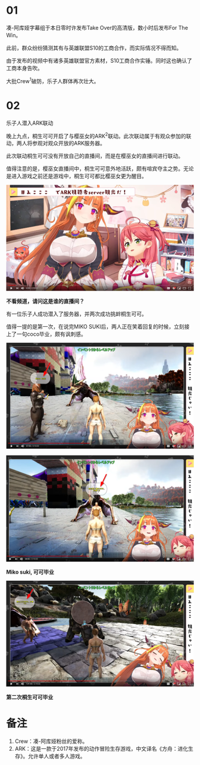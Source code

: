 # 01 

凑-阿库娅字幕组于本日零时许发布Take Over的高清版，数小时后发布For The Win。

此前，群众纷纷猜测其有与英雄联盟S10的工商合作，而实际情况不得而知。

由于发布的视频中有诸多英雄联盟官方素材，S10工商合作实锤。同时这也确认了工商本身告吹。

大批Crew<sup>1</sup>破防，乐子人群体再次壮大。

# 02 

乐子人潜入ARK联动

晚上九点，桐生可可开启了与樱巫女的ARK<sup>2</sup>联动。此次联动属于有观众参加的联动，两人将参观对观众开放的ARK服务器。

此次联动桐生可可没有开放自己的直播间，而是在樱巫女的直播间进行联动。

值得注意的是，樱巫女直播间中，桐生可可意外地活跃，颇有喧宾夺主之势。无论是进入游戏之前还是游戏中，桐生可可都比樱巫女更为醒目。

![谁是主播？](img-sakura-miko-live-before-ark.png)

**不看频道，请问这是谁的直播间？**

有一位乐子人成功潜入了服务器，并两次成功挑衅桐生可可。

值得一提的是第一次，在说完MIKO SUKI后，两人正在笑着回复的时候，立刻接上了一句coco毕业，颇有讽刺感。

![Miko suki](img-sakura-miko-live-coco-graduate-01-miko-suki.png)

![桐生可可毕业](img-sakura-miko-live-coco-graduate-01-coco-graduate.png)

**Miko suki, 可可毕业**

![第二次桐生可可毕业](img-sakura-miko-live-coco-graduate-02.png)

**第二次桐生可可毕业**

# 备注
1. Crew：凑-阿库娅粉丝的爱称。
2. ARK：这是一款于2017年发布的动作冒险生存游戏，中文译名《方舟：进化生存》。允许单人或者多人游戏。